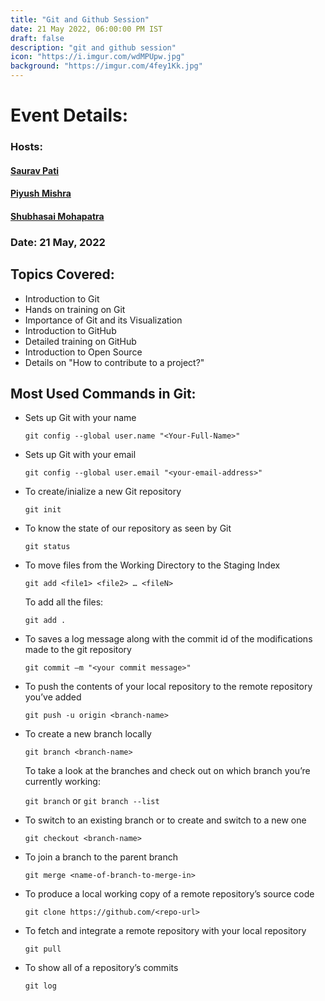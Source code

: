 ```yaml
---
title: "Git and Github Session"
date: 21 May 2022, 06:00:00 PM IST
draft: false
description: "git and github session"
icon: "https://i.imgur.com/wdMPUpw.jpg"
background: "https://imgur.com/4fey1Kk.jpg"
---
```


# Event Details:

### Hosts:

#### [Saurav Pati](https://www.linkedin.com/in/oyesaurav/)

#### [Piyush Mishra](https://www.linkedin.com/in/piyushmishra965/)

#### [Shubhasai Mohapatra](https://www.linkedin.com/in/shubhasai-mohapatra/)

### Date: 21 May, 2022

## Topics Covered:

- Introduction to Git
- Hands on training on Git
- Importance of Git and its Visualization
- Introduction to GitHub
- Detailed training on GitHub
- Introduction to Open Source
- Details on "How to contribute to a project?"

## Most Used Commands in Git:

- Sets up Git with your name

  `git config --global user.name "<Your-Full-Name>"`

- Sets up Git with your email

  `git config --global user.email "<your-email-address>"`

- To create/inialize a new Git repository

  `git init `

- To know the state of our repository as seen by Git

  `git status`

- To move files from the Working Directory to the Staging Index

  `git add <file1> <file2> … <fileN>`

  To add all the files:

  `git add .`

- To saves a log message along with the commit id of the modifications made to the git repository

  `git commit –m "<your commit message>"`

- To push the contents of your local repository to the remote repository you’ve added

  `git push -u origin <branch-name>`

- To create a new branch locally

  `git branch <branch-name>`

  To take a look at the branches and check out on which branch you’re currently working:

  `git branch` or `git branch --list`

- To switch to an existing branch or to create and switch to a new one

  `git checkout <branch-name>`

- To join a branch to the parent branch

  `git merge <name-of-branch-to-merge-in>`

- To produce a local working copy of a remote repository’s source code

  `git clone https://github.com/<repo-url>`

- To fetch and integrate a remote repository with your local repository

  `git pull`

- To show all of a repository’s commits

  `git log`

